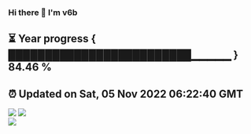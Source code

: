 ### Hi there 👋  I'm v6b  
⏳ Year progress { █████████████████████████▁▁▁▁▁ } 84.46 %
---
⏰ Updated on Sat, 05 Nov 2022 06:22:40 GMT
---
![](https://github-readme-stats.vercel.app/api?username=v6b&bg_color=30,e96443,904e95&title_color=fff&text_color=fff&layout=compact)
![](https://github-readme-stats.vercel.app/api/top-langs/?username=v6b&layout=compact&bg_color=30,e96443,904e95&title_color=fff&text_color=fff)  
![](https://gcore.jsdelivr.net/gh/v6b/v6b@main/assets/github-contribution-grid-snake.svg)

